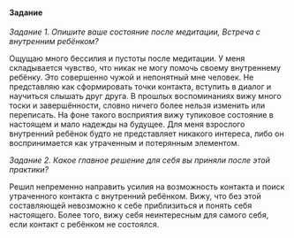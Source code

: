 #### Задание

*Задание 1. Опишите ваше состояние после медитации, Встреча с внутренним ребёнком?*

Ощущаю много бессилия и пустоты после медитации. У меня складывается чувство, что никак не могу помочь своему внутреннему ребёнку. Это совершенно чужой и непонятный мне человек. Не представляю как сформировать точки контакта, вступить в диалог и научиться слышать друг друга. В прошлых воспоминаниях вижу много тоски и завершённости, словно ничего более нельзя изменить или переписать. На фоне такого восприятия вижу тупиковое состояние в настоящем и мало надежды на будущее. Для меня взрослого внутренний ребёнок будто не представляет никакого интереса, либо он воспринимается как утраченным и потерянным элементом.

*Задание 2. Какое главное решение для себя вы приняли после этой практики?*

Решил непременно направить усилия на возможность контакта и поиск утраченного контакта с внутренний ребёнком. Вижу, что без этой составляющей невозможно к себе приблизиться и понять себя настоящего. Более того, вижу себя неинтересным для самого себя, если контакт с ребёнком не состоялся.
